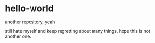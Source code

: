# hello-world
another repository, yeah

still hate myself and keep regretting about many things.
hope this is not another one.
